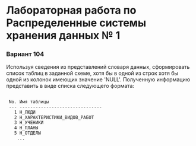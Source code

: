 # Лабораторная работа по Распределенные системы хранения данных № 1
### Вариант 104
Используя сведения из представлений словаря данных, сформировать список таблиц в заданной схеме, хотя бы в одной из строк хотя бы одной из колонок имеющих значение 'NULL'. Полученную информацию представить в виде списка следующего формата:

``` Схема: s100000

 No. Имя таблицы
 --- -------------------------------
   1 Н_ЛЮДИ
   2 Н_ХАРАКТЕРИСТИКИ_ВИДОВ_РАБОТ
   3 Н_УЧЕНИКИ
   4 Н_ПЛАНЫ
   5 Н_ОТДЕЛЫ
	...
